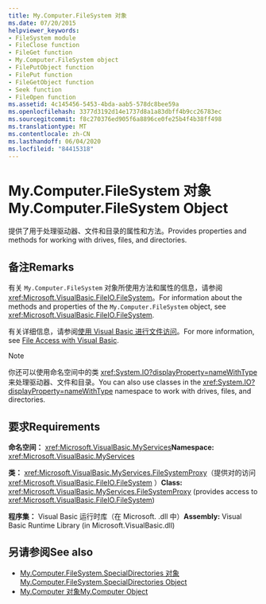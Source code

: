 ```yaml
---
title: My.Computer.FileSystem 对象
ms.date: 07/20/2015
helpviewer_keywords:
- FileSystem module
- FileClose function
- FileGet function
- My.Computer.FileSystem object
- FilePutObject function
- FilePut function
- FileGetObject function
- Seek function
- FileOpen function
ms.assetid: 4c145456-5453-4bda-aab5-578dc8bee59a
ms.openlocfilehash: 3377d3192d14e1737d8a1a83dbff4b9cc26783ec
ms.sourcegitcommit: f8c270376ed905f6a8896ce0fe25b4f4b38ff498
ms.translationtype: MT
ms.contentlocale: zh-CN
ms.lasthandoff: 06/04/2020
ms.locfileid: "84415318"
---
```

# <a name="mycomputerfilesystem-object"></a><span data-ttu-id="b5b7e-102">My.Computer.FileSystem 对象</span><span class="sxs-lookup"><span data-stu-id="b5b7e-102">My.Computer.FileSystem Object</span></span>
<span data-ttu-id="b5b7e-103">提供了用于处理驱动器、文件和目录的属性和方法。</span><span class="sxs-lookup"><span data-stu-id="b5b7e-103">Provides properties and methods for working with drives, files, and directories.</span></span>  
  
## <a name="remarks"></a><span data-ttu-id="b5b7e-104">备注</span><span class="sxs-lookup"><span data-stu-id="b5b7e-104">Remarks</span></span>  
 <span data-ttu-id="b5b7e-105">有关 `My.Computer.FileSystem` 对象所使用方法和属性的信息，请参阅 <xref:Microsoft.VisualBasic.FileIO.FileSystem>。</span><span class="sxs-lookup"><span data-stu-id="b5b7e-105">For information about the methods and properties of the `My.Computer.FileSystem` object, see <xref:Microsoft.VisualBasic.FileIO.FileSystem>.</span></span>  
  
 <span data-ttu-id="b5b7e-106">有关详细信息，请参阅[使用 Visual Basic 进行文件访问](../../developing-apps/programming/drives-directories-files/file-access.md)。</span><span class="sxs-lookup"><span data-stu-id="b5b7e-106">For more information, see [File Access with Visual Basic](../../developing-apps/programming/drives-directories-files/file-access.md).</span></span>  
  
> [!NOTE]
> <span data-ttu-id="b5b7e-107">你还可以使用命名空间中的类 <xref:System.IO?displayProperty=nameWithType> 来处理驱动器、文件和目录。</span><span class="sxs-lookup"><span data-stu-id="b5b7e-107">You can also use classes in the <xref:System.IO?displayProperty=nameWithType> namespace to work with drives, files, and directories.</span></span>  
  
## <a name="requirements"></a><span data-ttu-id="b5b7e-108">要求</span><span class="sxs-lookup"><span data-stu-id="b5b7e-108">Requirements</span></span>  
 <span data-ttu-id="b5b7e-109">**命名空间：** <xref:Microsoft.VisualBasic.MyServices></span><span class="sxs-lookup"><span data-stu-id="b5b7e-109">**Namespace:** <xref:Microsoft.VisualBasic.MyServices></span></span>  
  
 <span data-ttu-id="b5b7e-110">**类：** <xref:Microsoft.VisualBasic.MyServices.FileSystemProxy>（提供对的访问 <xref:Microsoft.VisualBasic.FileIO.FileSystem> ）</span><span class="sxs-lookup"><span data-stu-id="b5b7e-110">**Class:** <xref:Microsoft.VisualBasic.MyServices.FileSystemProxy> (provides access to <xref:Microsoft.VisualBasic.FileIO.FileSystem>)</span></span>  
  
 <span data-ttu-id="b5b7e-111">**程序集：** Visual Basic 运行时库（在 Microsoft. .dll 中）</span><span class="sxs-lookup"><span data-stu-id="b5b7e-111">**Assembly:** Visual Basic Runtime Library (in Microsoft.VisualBasic.dll)</span></span>  
  
## <a name="see-also"></a><span data-ttu-id="b5b7e-112">另请参阅</span><span class="sxs-lookup"><span data-stu-id="b5b7e-112">See also</span></span>

- [<span data-ttu-id="b5b7e-113">My.Computer.FileSystem.SpecialDirectories 对象</span><span class="sxs-lookup"><span data-stu-id="b5b7e-113">My.Computer.FileSystem.SpecialDirectories Object</span></span>](my-computer-filesystem-specialdirectories-object.md)
- [<span data-ttu-id="b5b7e-114">My.Computer 对象</span><span class="sxs-lookup"><span data-stu-id="b5b7e-114">My.Computer Object</span></span>](my-computer-object.md)
